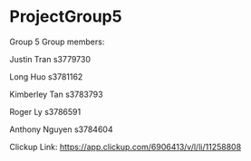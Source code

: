 # ProjectGroup5
Group 5
Group members:

Justin Tran           s3779730

Long Huo             s3781162

Kimberley Tan    s3783793

Roger Ly               s3786591

Anthony Nguyen    s3784604

Clickup Link: https://app.clickup.com/6906413/v/l/li/11258808
